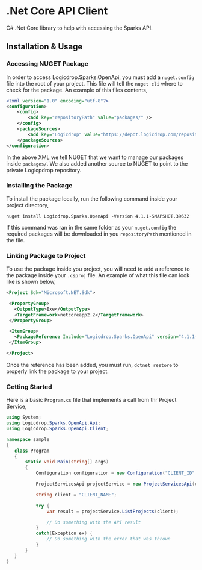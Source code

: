# .Net Core API Client
C# .Net Core library to help with accessing the Sparks API.

## Installation & Usage

### Accessing NUGET Package
In order to access Logicdrop.Sparks.OpenApi, you must add a `nuget.config` file into the root of your project. This file will tell the `nuget cli` where to check for the package. An example of this files contents,

```xml
<?xml version="1.0" encoding="utf-8"?>
<configuration>
    <config>
        <add key="repositoryPath" value="packages/" />
    </config>
    <packageSources>
        <add key="Logicdrop" value="https://depot.logicdrop.com/repository/nuget-public" />
    </packageSources>
</configuration>

```
 
 In the above XML we tell NUGET that we want to manage our packages inside `packages/`. We also added another source to NUGET to point to the private Logicpdrop repository.
 
 ### Installing the Package
 To install the package locally, run the following command inside your project directory,
 
 ```
 nuget install Logicdrop.Sparks.OpenApi -Version 4.1.1-SNAPSHOT.39632
 ```
 
 If this command was ran in the same folder as your `nuget.config` the required packages will be downloaded in you `repositoryPath` mentioned in the file.
 
 ### Linking Package to Project
 To use the package inside you project, you will need to add a reference to the package inside your `.csproj` file. An example of what this file can look like is shown below, 
 
 ```xml
<Project Sdk="Microsoft.NET.Sdk">

  <PropertyGroup>
    <OutputType>Exe</OutputType>
    <TargetFramework>netcoreapp2.2</TargetFramework>
  </PropertyGroup>

  <ItemGroup>
    <PackageReference Include="Logicdrop.Sparks.OpenApi" version="4.1.1-SNAPSHOT.39632" />
  </ItemGroup>

</Project>
 ```
 
 Once the reference has been added, you must run, `dotnet restore` to properly link the package to your project.
 
 ### Getting Started
 Here is a basic `Program.cs` file that implements a call from thr Project Service,
 
 ```csharp
 using System;
using Logicdrop.Sparks.OpenApi.Api;
using Logicdrop.Sparks.OpenApi.Client;

namespace sample
{
    class Program
    {
        static void Main(string[] args)
        {
            Configuration configuration = new Configuration("CLIENT_ID", "CLIENT_SECRET");

            ProjectServicesApi projectService = new ProjectServicesApi(configuration);

            string client = "CLIENT_NAME";

            try {
                var result = projectService.ListProjects(client);

                // Do something with the API result
            }
            catch(Exception ex) {
                // Do something with the error that was thrown
            } 
        }
    }
}
 ```



